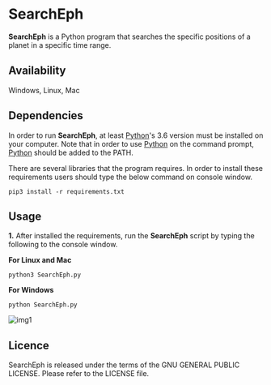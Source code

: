 # SearchEph

**SearchEph** is a Python program that searches the specific positions of a planet in a specific time range.

## Availability

Windows, Linux, Mac

## Dependencies

In order to run **SearchEph**, at least [Python](https://www.python.org/)'s 3.6 version must be installed on your computer. Note that in order to use [Python](https://www.python.org/) on the command prompt, [Python](https://www.python.org/) should be added to the PATH.

There are several libraries that the program requires. In order to install these requirements users should type the below command on console window.

```
pip3 install -r requirements.txt
```

## Usage

**1.** After installed the requirements, run the **SearchEph** script by typing the following to the console window.

**For Linux and Mac**

```
python3 SearchEph.py
```

**For Windows**
```
python SearchEph.py
```

![img1](https://user-images.githubusercontent.com/29302909/77199420-db7c9f80-6af9-11ea-871b-70a87003d1dc.png)

## Licence

SearchEph is released under the terms of the GNU GENERAL PUBLIC LICENSE. Please refer to the LICENSE file.
